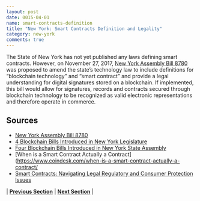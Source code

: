 ```yaml
---
layout: post
date: 0015-04-01
name: smart-contracts-definition
title: "New York: Smart Contracts Definition and Legality"
category: new-york
comments: true
---
```


The State of New York has not yet published any laws defining smart contracts. However, on November 27, 2017,  [New York Assembly Bill 8780](https://legiscan.com/NY/text/A08780/2017) was proposed to amend the state’s technology law to include definitions for “blockchain technology” and “smart contract” and provide a legal understanding for digital signatures stored on a blockchain. If implemented, this bill would allow for signatures, records and contracts secured through blockchain technology to be recognized as valid electronic representations and therefore operate in commerce.

Sources
------ 
- [New York Assembly Bill 8780](https://legiscan.com/NY/text/A08780/2017)
- [4 Blockchain Bills Introduced in New York Legislature](https://www.coindesk.com/4-blockchain-bills-introduced-new-york-legislature/)  
- [Four Blockchain Bills Introduced in New York State Assembly](http://www.govtech.com/policy/Four-Blockchain-Bills-Introduced-in-New-York-State-Assembly.html) 
-	[When is a Smart Contract Actually a Contract](https://www.coindesk.com/when-is-a-smart-contract-actually-a-contract/
- [Smart Contracts: Navigating Legal Regulatory and Consumer Protection Issues](http://media.straffordpub.com/products/smart-contracts-navigating-legal-regulatory-and-consumer-protection-issues-2017-08-30/reference-materials.pdf)

| **[Previous Section](https://neo-project.github.io/global-blockchain-compliance-hub//new-york/new-york-final-liability.html)** | **[Next Section](https://neo-project.github.io/global-blockchain-compliance-hub//new-york/new-york-dispute-resolution.html)** |




